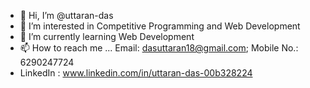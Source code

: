 - 👋 Hi, I’m @uttaran-das
- 👀 I’m interested in Competitive Programming and Web Development
- 🌱 I’m currently learning Web Development
- 📫 How to reach me ... Email: dasuttaran18@gmail.com; Mobile No.: 6290247724
- LinkedIn : www.linkedin.com/in/uttaran-das-00b328224

<!---
uttaran-das/uttaran-das is a ✨ special ✨ repository because its `README.md` (this file) appears on your GitHub profile.
You can click the Preview link to take a look at your changes.
--->
